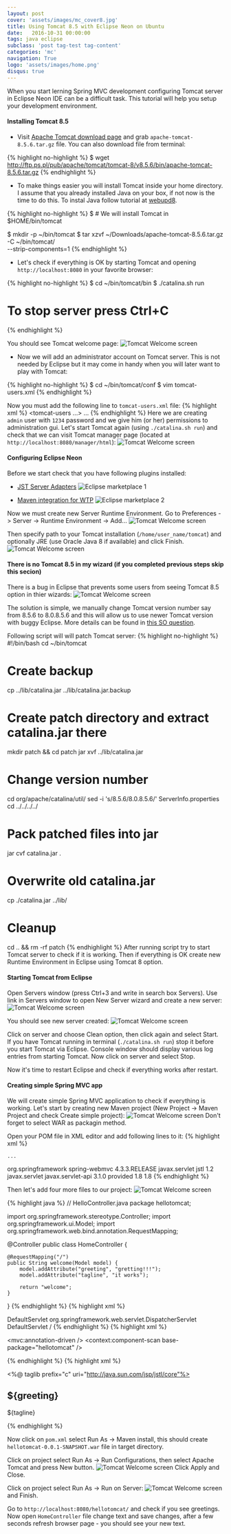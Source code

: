 ```yaml
---
layout: post
cover: 'assets/images/mc_cover8.jpg'
title: Using Tomcat 8.5 with Eclipse Neon on Ubuntu
date:   2016-10-31 00:00:00
tags: java eclipse
subclass: 'post tag-test tag-content'
categories: 'mc'
navigation: True
logo: 'assets/images/home.png'
disqus: true
---
```


When you start lerning Spring MVC development configuring
Tomcat server in Eclipse Neon IDE can be a difficult task.
This tutorial will help you setup your development environment.

#### Installing Tomcat 8.5

* Visit [Apache Tomcat download page](https://tomcat.apache.org/download-80.cgi) and grab `apache-tomcat-8.5.6.tar.gz` file.
 You can also download file from terminal:

{% highlight no-highlight %}
$ wget http://ftp.ps.pl/pub/apache/tomcat/tomcat-8/v8.5.6/bin/apache-tomcat-8.5.6.tar.gz
{% endhighlight %}

* To make things easier you will install Tomcat inside your home directory.
 I assume that you already installed Java on your box, 
 if not now is the time to do this. To instal Java follow tutorial at [webupd8](http://www.webupd8.org/2012/09/install-oracle-java-8-in-ubuntu-via-ppa.html).

{% highlight no-highlight %}
$ # We will install Tomcat in $HOME/bin/tomcat

$ mkdir -p ~/bin/tomcat
$ tar xzvf ~/Downloads/apache-tomcat-8.5.6.tar.gz \
 -C ~/bin/tomcat/ \
 --strip-components=1
{% endhighlight %}

* Let's check if everything is OK by starting Tomcat and opening 
 `http://localhost:8080` in your favorite browser:

{% highlight no-highlight %}
$ cd ~/bin/tomcat/bin
$ ./catalina.sh run
# To stop server press Ctrl+C
{% endhighlight %}

You should see Tomcat welcome page:
![Tomcat Welcome screen](assets/images/2016-10-31/1_tomcat_welcome.png)

* Now we will add an administrator account on Tomcat server. This is not needed
 by Eclipse but it may come in handy when you will later want to play
 with Tomcat:

{% highlight no-highlight %}
$ cd ~/bin/tomcat/conf
$ vim tomcat-users.xml
{% endhighlight %}

Now you must add the following line to `tomcat-users.xml` file:
{% highlight xml %}
<tomcat-users ...>
  ...
  <user username="admin" password="1234" roles="manager-gui,admin-gui"/>
</tomcat-users>
{% endhighlight %}
Here we are creating `admin` user with `1234` password and we give him (or her)
permissions to administration gui.
Let's start Tomcat again (using `./catalina.sh run`) and check that
we can visit Tomcat manager page (located at `http://localhost:8080/manager/html`):
![Tomcat Welcome screen](assets/images/2016-10-31/2_tomcat_manager.png)

#### Configuring Eclipse Neon

Before we start check that you have following plugins installed:

* [JST Server Adapters](https://marketplace.eclipse.org/content/eclipse-jst-server-adapters-apache-tomcat-jonas-j2ee)
![Eclipse marketplace 1](assets/images/2016-10-31/3_market_1.png)

* [Maven integration for WTP](https://www.eclipse.org/m2e-wtp/)
![Eclipse marketplace 2](assets/images/2016-10-31/3_market_2.png)

Now we must create new Server Runtime Environment. Go to Preferences -> Server -> Runtime Environment -> Add...
![Tomcat Welcome screen](assets/images/2016-10-31/4_env_2.png)

Then specify path to your Tomcat installation (`/home/user_name/tomcat`)
and optionally JRE (use Oracle Java 8 if available) and click Finish.
![Tomcat Welcome screen](assets/images/2016-10-31/4_env_3.png)

#### There is no Tomcat 8.5 in my wizard (if you completed previous steps skip this secion)

There is a bug in Eclipse that prevents some users from seeing
Tomcat 8.5 option in thier wizards:
![Tomcat Welcome screen](assets/images/2016-10-31/4_env_1.png)

The solution is simple, we manually change Tomcat version number say
from 8.5.6 to 8.0.8.5.6 and this will allow us to use newer Tomcat version
with buggy Eclipse.
More details can be found in [this SO question](http://stackoverflow.com/questions/37024876/how-to-use-tomcat-8-5-x-and-tomee-7-x-with-eclipse).

Following script will will patch Tomcat server:
{% highlight no-highlight %}
#!/bin/bash
cd ~/bin/tomcat

# Create backup
cp ../lib/catalina.jar ../lib/catalina.jar.backup

# Create patch directory and extract catalina.jar there
mkdir patch && cd patch
jar xvf ../lib/catalina.jar

# Change version number
cd org/apache/catalina/util/
sed -i 's/8.5.6/8.0.8.5.6/' ServerInfo.properties
cd ../../../../

# Pack patched files into jar
jar cvf catalina.jar .

# Overwrite old catalina.jar
cp ./catalina.jar ../lib/

# Cleanup
cd .. && rm -rf patch
{% endhighlight %}
After running script try to start Tomcat server to check if it is working.
Then if everything is OK create new Runtime Environment in Eclipse using Tomcat 8 option.

#### Starting Tomcat from Eclipse

Open Servers window (press Ctrl+3 and write in search box Servers).
Use link in Servers window to open New Server wizard and create a new server:
![Tomcat Welcome screen](assets/images/2016-10-31/5_servers.png)

You should see new server created:
![Tomcat Welcome screen](assets/images/2016-10-31/5_servers_2.png)

Click on server and choose Clean option, then click again and select Start.
If you have Tomcat running in terminal (`./catalina.sh run`) stop it before 
you start Tomcat via Eclipse. Console window should display various
log entries from starting Tomcat. Now click on server and select Stop.

Now it's time to restart Eclipse and check if everything works after
restart.

#### Creating simple Spring MVC app

We will create simple Spring MVC application to check if everything is working.
Let's start by creating new Maven project (New Project -> Maven Project and check Create simple project):
![Tomcat Welcome screen](assets/images/2016-10-31/6_mvn.png)
Don't forget to select WAR as packagin method.

Open your POM file in XML editor and add following lines to it:
{% highlight xml %}
<project xmlns="http://maven.apache.org/POM/4.0.0" xmlns:xsi="http://www.w3.org/2001/XMLSchema-instance" xsi:schemaLocation="http://maven.apache.org/POM/4.0.0 http://maven.apache.org/xsd/maven-4.0.0.xsd">

	...

  <!-- Spring MVC and Servlet API -->
  <dependencies>
    <dependency>
      <groupId>org.springframework</groupId>
      <artifactId>spring-webmvc</artifactId>
      <version>4.3.3.RELEASE</version>
    </dependency>
    <dependency>
      <groupId>javax.servlet</groupId>
      <artifactId>jstl</artifactId>
      <version>1.2</version>
    </dependency>
    <dependency>
      <groupId>javax.servlet</groupId>
      <artifactId>javax.servlet-api</artifactId>
      <version>3.1.0</version>
      <scope>provided</scope>
    </dependency>
  </dependencies>

  <!-- enable java 8 -->
  <properties>
    <maven.compiler.source>1.8</maven.compiler.source>
    <maven.compiler.target>1.8</maven.compiler.target>
  </properties>
</project>
{% endhighlight %}

Then let's add four more files to our project:
![Tomcat Welcome screen](assets/images/2016-10-31/6_proj.png)

{% highlight java %}
// HelloController.java
package hellotomcat;

import org.springframework.stereotype.Controller;
import org.springframework.ui.Model;
import org.springframework.web.bind.annotation.RequestMapping;

@Controller
public class HomeController {

    @RequestMapping("/")
    public String welcome(Model model) {
        model.addAttribute("greeting", "gretting!!!");
        model.addAttribute("tagline", "it works");
        
        return "welcome";
    }
}
{% endhighlight %}
{% highlight xml %}
<!-- WEB-INF/web.xml -->

<?xml version="1.0" encoding="UTF-8"?>
<web-app version="3.0" xmlns="http://java.sun.com/xml/ns/javaee"
  xmlns:xsi="http://www.w3.org/2001/XMLSchema-instance"
  xsi:schemaLocation="http://java.sun.com/xml/ns/javaee http://java.sun.com/xml/ns/javaee/web-app_3_0.xsd">
  <servlet>
    <servlet-name>DefaultServlet</servlet-name>
    <servlet-class>org.springframework.web.servlet.DispatcherServlet</servlet-class>
  </servlet>
  <servlet-mapping>
    <servlet-name>DefaultServlet</servlet-name>
    <url-pattern>/</url-pattern>
  </servlet-mapping>
</web-app>
{% endhighlight %}
{% highlight xml %}
<!-- DefaultServlet-servlet.xml -->

<?xml version="1.0" encoding="UTF-8"?>
<beans xmlns="http://www.springframework.org/schema/beans"
  xmlns:xsi="http://www.w3.org/2001/XMLSchema-instance" xmlns:context="http://www.springframework.org/schema/context"
  xmlns:mvc="http://www.springframework.org/schema/mvc"
  xsi:schemaLocation="http://www.springframework.org/schema/beans http://www.springframework.org/schema/beans/spring-beans.xsd http://www.springframework.org/schema/context http://www.springframework.org/schema/context/spring-context-4.0.xsd http://www.springframework.org/schema/mvc http://www.springframework.org/schema/mvc/spring-mvc-4.0.xsd">
  <mvc:annotation-driven />
  <context:component-scan base-package="hellotomcat" />
  
  <bean
    class="org.springframework.web.servlet.view.InternalResourceViewResolver ">
    <property name="prefix" value="/WEB-INF/jsp/" />
    <property name="suffix" value=".jsp" />
  </bean>
</beans>
{% endhighlight %}
{% highlight xml %}
<!-- WEB-INF/jsp/welcome.jsp -->

<%@ taglib prefix="c" uri="http://java.sun.com/jsp/jstl/core"%>
<html>
<head>
	<link rel="stylesheet"
		href="//netdna.bootstrapcdn.com/bootstrap/3.0.0/css/bootstrap.min.css">
	<title>Welcome</title>
</head>
<body>
	<section>
		<div class="jumbotron">
			<div class="container">
				<h1>${greeting}</h1>
				<p>${tagline}</p>
			</div>
		</div>
	</section>
</body>
</html>
{% endhighlight %}

Now click on `pom.xml` select Run As -> Maven install, this should
create `hellotomcat-0.0.1-SNAPSHOT.war` file in target directory.

Click on project select Run As -> Run Configurations, then select Apache Tomcat and press New button.
![Tomcat Welcome screen](assets/images/2016-10-31/7_rc.png)
Click Apply and Close.

Click on project select Run As -> Run on Server:
![Tomcat Welcome screen](assets/images/2016-10-31/7_ros.png)
and Finish.

Go to `http://localhost:8080/hellotomcat/` and check if you see greetings.
Now open `HomeController` file change text and save changes, after a few
seconds refresh browser page - you should see your new text.


